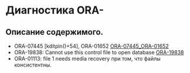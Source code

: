 # Диагностика ORA-

## Описание содержимого.

  - ORA-07445 [kditpin()+54], ORA-01652 [ORA-07445_ORA-01652]
  - ORA-19838: Cannot use this control file to open database [ORA-19838]
  - ORA-01113: file 1 needs media recovery при том, что файлы консистентны. 

   [ORA-07445_ORA-01652]: <https://github.com/dalukyanov/Oracle-DBA-Scripts/blob/master/oraerr/07445/ORA-07445_ORA-01652.md>
   [ORA-19838]: <https://github.com/dalukyanov/Oracle-DBA-Scripts/blob/master/oraerr/19838/ORA-19838.md>
   [ORA-01113_ORA-01110]: <https://github.com/dalukyanov/Oracle-DBA-Scripts/blob/master/oraerr/01113/ORA-01113_ORA-01110.md>

